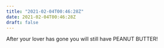 ```yaml
---
title: "2021-02-04T00:46:28Z"
date: 2021-02-04T00:46:28Z
draft: false
---
```


After your lover has gone you will still have PEANUT BUTTER!
